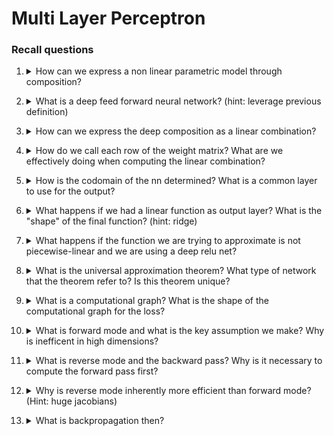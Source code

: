 # Multi Layer Perceptron

### Recall questions


1. <details markdown=1><summary markdown="span"> How can we express a non linear parametric model through composition? </summary>
    
    \
    ![](../../../DEEP/mlp1.png)
    
</details>

2. <details markdown=1><summary markdown="span"> What is a deep feed forward neural network? (hint: leverage previous definition) </summary>
    
    \
    ![](../../../DEEP/mlp2.png) \
    Note that ==$f$ is linear, $\sigma$ is not==!
    
</details>

3. <details markdown=1><summary markdown="span"> How can we express the deep composition as a linear combination? </summary>
    
    \
    We can express it as the product of $W \to (W \ b), \ x \to (x \ 1)$. The weight of layer $\mathcal{l}$ are encoded in the matrix $W_{\mathcal{l}}$

</details>

4. <details markdown=1><summary markdown="span"> How do we call each row of the weight matrix? What are we effectively doing when computing the linear combination? </summary>
    
    \
    Each ==row of a weight matrix is called a neuron or hidden unit. Each layer is a vector to vector function,  $R^p \to R^q$==. \
    Furthermore, ==each layer has $q$ units acting in parallel==, and ==each unit acts as a scalar function $R^p \to R$==.
    
</details>

5. <details markdown=1><summary markdown="span"> How is the codomain of the nn determined? What is a common layer to use for the output? </summary>
    
    \
    The ==output layer determines the co-domain of the network==. In general, ==a linear layer== is a common choice for the output.
    
</details>

6. <details markdown=1><summary markdown="span"> What happens if we had a linear function as output layer? What is the "shape" of the final function? (hint: ridge) </summary>
    
    \
    The $y$ is expressed as a ==combination of ridge function==. This means that the final function will be ==piece-wise linear==. \
    ![](../../../DEEP/mlp3.png)
    
</details>

7. <details markdown=1><summary markdown="span"> What happens if the function we are trying to approximate is not piecewise-linear and we are using a deep relu net? </summary>
    
    \
    We ==cannot approximate it==.
    
</details>

8. <details markdown=1><summary markdown="span"> What is the universal approximation theorem? What type of network that the theorem refer to? Is this theorem unique? </summary>
    
    \
    ![](../../../DEEP/mlp4.png) \
    Note that ==$\sigma$ must be sigmoidal and that the network in question has just 1 layer==. Furthermore, ==for large enough $q$, we can make the tranining error arbitrarily small== (i.e. get better approx).

    
</details>

9. <details markdown=1><summary markdown="span"> What is a computational graph? What is the shape of the computational graph for the loss? </summary>

    \
    It's a ==directed acyclic graph that represents the computation of $f(x)$ with intermediate variables==. \
    ![](../../../DEEP/mlp5.png) \
    Shape: Input [[params]], Output: scalar
    
</details>

10. <details markdown=1><summary markdown="span"> What is forward mode and what is the key assumption we make? Why is inefficent in high dimensions? </summary>
    
    \
    Ideally, we want a ==lookup table to quickly compute the derivatives==. However, ==in high dimensions, the cost of computing $\nabla f(x) = p \times$ cost of computing $f(x)$==, since we have to compute partial derivatives w.r.t. to each input dimension.\
    In other words, we are simply applying the chain rule in a straightforward manner.
    
</details>

11. <details markdown=1><summary markdown="span"> What is reverse mode and the backward pass? Why is it necessary to compute the forward pass first? </summary>
    
    \
    ![](../../../DEEP/mlp6.png)
    
</details>

12. <details markdown=1><summary markdown="span"> Why is reverse mode inherently more efficient than forward mode? (Hint: huge jacobians) </summary>
    
    \
    ![](../../../DEEP/mlp7.png)
    
</details>

13. <details markdown=1><summary markdown="span"> What is backpropagation then? </summary>
    
    \
    We call backpropagation ==the reverse mode automatic differentiation applied to deep neural nets==. It is as fast as evaluating the original function! Always remember: backpropagation is ==a computational technique==.
    
</details>